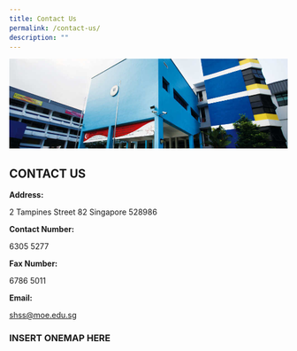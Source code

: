 ```yaml
---
title: Contact Us
permalink: /contact-us/
description: ""
---
```

![](/images/Affiliated%20School%20Banner.jpg)



CONTACT US
----------


**Address:**

2 Tampines Street 82 Singapore 528986 

**Contact Number:**

6305 5277

**Fax Number:**

6786 5011

**Email:**

[shss@moe.edu.sg](mailto:shss@moe.edu.sg)


### INSERT ONEMAP HERE